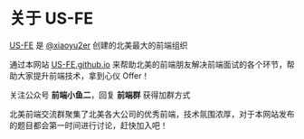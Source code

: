 # 关于 US-FE

[US-FE](https://github.com/us-fe) 是 [@xiaoyu2er](https://github.com/xiaoyu2er) 创建的北美最大的前端组织

通过本网站 [US-FE.github.io](https://us-fe.github.io/) 来帮助北美的前端朋友解决前端面试的各个环节，帮助大家提升前端技术，拿到心仪 Offer！

关注公众号 **前端小鱼二**，回复 **前端群** 获得加群方式

北美前端交流群聚集了北美各大公司的优秀前端，技术氛围浓厚，对于本网站发布的题目都会第一时间进行讨论，赶快加入吧！